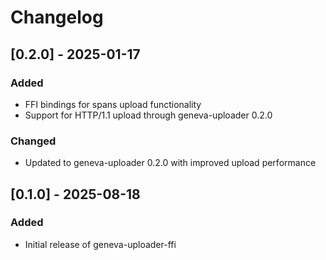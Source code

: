 # Changelog

## [0.2.0] - 2025-01-17

### Added
- FFI bindings for spans upload functionality
- Support for HTTP/1.1 upload through geneva-uploader 0.2.0

### Changed
- Updated to geneva-uploader 0.2.0 with improved upload performance

## [0.1.0] - 2025-08-18

### Added
- Initial release of geneva-uploader-ffi
